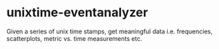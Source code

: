 unixtime-eventanalyzer
======================

Given a series of unix time stamps, get meaningful data i.e. frequencies, scatterplots, metric vs. time measurements etc.
